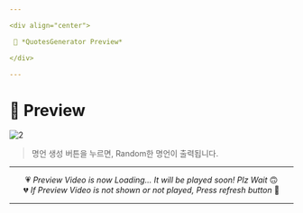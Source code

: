 ```yaml
---

<div align="center">

 💛 *QuotesGenerator Preview*

</div>

---
```


# 📱 Preview
![2](https://user-images.githubusercontent.com/68846212/186477178-fd79bf3a-1b5a-4b8a-b704-bca9b5bcb31f.gif)
> 명언 생성 버튼을 누르면, Random한 명언이 출력됩니다.  

---

<div align="center">

💗 *Preview Video is now Loading... It will be played soon! Plz Wait* 🙃  
💔 *If Preview Video is not shown or not played, Press refresh button* 🫥

</div>

---